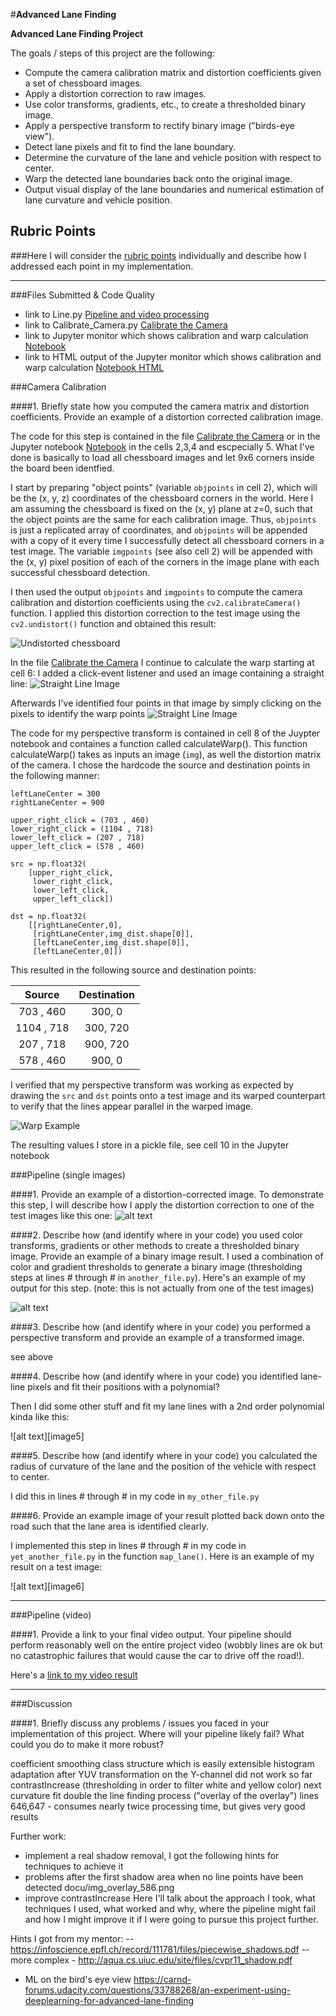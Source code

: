 #**Advanced Lane Finding**


**Advanced Lane Finding Project**

The goals / steps of this project are the following:

* Compute the camera calibration matrix and distortion coefficients given a set of chessboard images.
* Apply a distortion correction to raw images.
* Use color transforms, gradients, etc., to create a thresholded binary image.
* Apply a perspective transform to rectify binary image ("birds-eye view").
* Detect lane pixels and fit to find the lane boundary.
* Determine the curvature of the lane and vehicle position with respect to center.
* Warp the detected lane boundaries back onto the original image.
* Output visual display of the lane boundaries and numerical estimation of lane curvature and vehicle position.


[//]: # (Image References)

[image1]: ./../output_images/undistorted_calibration13.png "Model"
[image2]: ./../test_images/straight_lines1.jpg "Straight Line"
[image3]: ./../test_images/straight_lines1_warp_points.jpg "Straight Line Warp Points"
[image4]: ./../test_images/warp_example.png "Warp Example"
[image10]: ./../docu/Class_Diagram.JPG "Class Diagram"
[image11]: ./../docu/Smoothing.JPG "Smoothing concept"

## Rubric Points
###Here I will consider the [rubric points](https://review.udacity.com/#!/rubrics/571/view) individually and describe how I addressed each point in my implementation.  

---
###Files Submitted & Code Quality

* link to Line.py [Pipeline and video processing](https://github.com/AntoniaSophia/CarND-Advanced-Lane-Lines/blob/master/solution/Line.py)
* link to Calibrate_Camera.py [Calibrate the Camera](https://github.com/AntoniaSophia/CarND-Advanced-Lane-Lines/blob/master/solution/Calibrate_Camera.py)  
* link to Jupyter monitor which shows calibration and warp calculation [Notebook](https://github.com/AntoniaSophia/CarND-Advanced-Lane-Lines/blob/master/solution/Advanced_Lane_Lines.ipynb)
* link to HTML output of the Jupyter monitor which shows calibration and warp calculation [Notebook HTML](https://github.com/AntoniaSophia/CarND-Advanced-Lane-Lines/blob/master/output_images/Advanced_Lane_Lines.html)

###Camera Calibration

####1. Briefly state how you computed the camera matrix and distortion coefficients. Provide an example of a distortion corrected calibration image.

The code for this step is contained in the file [Calibrate the Camera](https://github.com/AntoniaSophia/CarND-Advanced-Lane-Lines/blob/master/solution/Calibrate_Camera.py) or in the Jupyter notebook [Notebook](https://github.com/AntoniaSophia/CarND-Advanced-Lane-Lines/blob/master/solution/Advanced_Lane_Lines.ipynb) in the cells 2,3,4 and escpecially 5. 
What I've done is basically to load all chessboard images and let 9x6 corners inside the board been identfied. 

I start by preparing "object points" (variable `objpoints` in cell 2), which will be the (x, y, z) coordinates of the chessboard corners in the world. Here I am assuming the chessboard is fixed on the (x, y) plane at z=0, such that the object points are the same for each calibration image.  Thus, `objpoints` is just a replicated array of coordinates, and `objpoints` will be appended with a copy of it every time I successfully detect all chessboard corners in a test image.  The variable `imgpoints` (see also cell 2) will be appended with the (x, y) pixel position of each of the corners in the image plane with each successful chessboard detection.  

I then used the output `objpoints` and `imgpoints` to compute the camera calibration and distortion coefficients using the `cv2.calibrateCamera()` function.  I applied this distortion correction to the test image using the `cv2.undistort()` function and obtained this result: 

![Undistorted chessboard][image1]

In the file [Calibrate the Camera](https://github.com/AntoniaSophia/CarND-Advanced-Lane-Lines/blob/master/solution/Calibrate_Camera.py) I continue to calculate the warp starting at cell 6: I added a click-event listener and used an image containing a straight line:
![Straight Line Image][image2]

Afterwards I've identified four points in that image by simply clicking on the pixels to identify the warp points
![Straight Line Image][image3]



The code for my perspective transform is contained in cell 8 of the Juypter notebook and containes a function called calculateWarp(). This function calculateWarp() takes as inputs an image (`img`), as well the distortion matrix of the camera.  I chose the hardcode the source and destination points in the following manner:

```
leftLaneCenter = 300
rightLaneCenter = 900

upper_right_click = (703 , 460)
lower_right_click = (1104 , 718)
lower_left_click = (207 , 718)
upper_left_click = (578 , 460)

src = np.float32(
    [upper_right_click,
     lower_right_click,
     lower_left_click,
     upper_left_click])

dst = np.float32(
    [[rightLaneCenter,0],
     [rightLaneCenter,img_dist.shape[0]],
     [leftLaneCenter,img_dist.shape[0]],
     [leftLaneCenter,0]])

```
This resulted in the following source and destination points:


| Source        | Destination   | 
|:-------------:|:-------------:| 
| 703 , 460      | 300, 0        | 
| 1104 , 718     | 300, 720      |
| 207 , 718      | 900, 720      |
| 578 , 460      | 900, 0        |

I verified that my perspective transform was working as expected by drawing the `src` and `dst` points onto a test image and its warped counterpart to verify that the lines appear parallel in the warped image.

![Warp Example][image4]

The resulting values I store in a pickle file, see cell 10 in the Jupyter notebook

###Pipeline (single images)

####1. Provide an example of a distortion-corrected image.
To demonstrate this step, I will describe how I apply the distortion correction to one of the test images like this one:
![alt text][image2]


####2. Describe how (and identify where in your code) you used color transforms, gradients or other methods to create a thresholded binary image.  Provide an example of a binary image result.
I used a combination of color and gradient thresholds to generate a binary image (thresholding steps at lines # through # in `another_file.py`).  Here's an example of my output for this step.  (note: this is not actually from one of the test images)

![alt text][image3]

####3. Describe how (and identify where in your code) you performed a perspective transform and provide an example of a transformed image.

see above 


####4. Describe how (and identify where in your code) you identified lane-line pixels and fit their positions with a polynomial?

Then I did some other stuff and fit my lane lines with a 2nd order polynomial kinda like this:

![alt text][image5]

####5. Describe how (and identify where in your code) you calculated the radius of curvature of the lane and the position of the vehicle with respect to center.

I did this in lines # through # in my code in `my_other_file.py`

####6. Provide an example image of your result plotted back down onto the road such that the lane area is identified clearly.

I implemented this step in lines # through # in my code in `yet_another_file.py` in the function `map_lane()`.  Here is an example of my result on a test image:

![alt text][image6]

---

###Pipeline (video)

####1. Provide a link to your final video output.  Your pipeline should perform reasonably well on the entire project video (wobbly lines are ok but no catastrophic failures that would cause the car to drive off the road!).

Here's a [link to my video result](./../results/project_video.mp4)

---

###Discussion

####1. Briefly discuss any problems / issues you faced in your implementation of this project.  Where will your pipeline likely fail?  What could you do to make it more robust?


coefficient smoothing
class structure which is easily extensible
histogram adaptation after YUV transformation on the Y-channel did not work so far
contrastIncrease (thresholding in order to filter white and yellow color)
next curvature fit
double the line finding process ("overlay of the overlay") lines 646,647 - consumes nearly twice processing time, but gives very good results


Further work:
- implement a real shadow removal, I got the following hints for techniques to achieve it 
- problems after the first shadow area when no line points have been detected   docu/img_overlay_586.png
- improve contrastIncrease
Here I'll talk about the approach I took, what techniques I used, what worked and why, where the pipeline might fail and how I might improve it if I were going to pursue this project further.  



Hints I got from my mentor:
-- https://infoscience.epfl.ch/record/111781/files/piecewise_shadows.pdf
-- more complex - http://aqua.cs.uiuc.edu/site/files/cvpr11_shadow.pdf
- ML on the bird's eye view https://carnd-forums.udacity.com/questions/33788268/an-experiment-using-deeplearning-for-advanced-lane-finding


